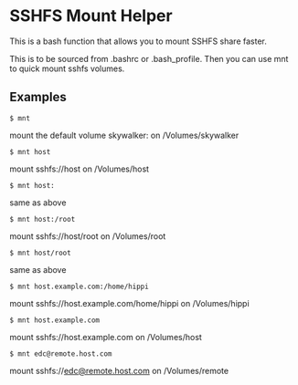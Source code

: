 SSHFS Mount Helper
=================

This is a bash function that allows you to mount SSHFS share faster.

This is to be sourced from .bashrc or .bash_profile. Then you can use mnt to
quick mount sshfs volumes.

Examples
--------

	$ mnt
mount the default volume skywalker: on /Volumes/skywalker

	$ mnt host
mount sshfs://host on /Volumes/host
	
	$ mnt host:
same as above

	$ mnt host:/root
mount sshfs://host/root on /Volumes/root

	$ mnt host/root
same as above

	$ mnt host.example.com:/home/hippi
mount sshfs://host.example.com/home/hippi on /Volumes/hippi

	$ mnt host.example.com
mount sshfs://host.example.com on /Volumes/host

	$ mnt edc@remote.host.com
mount sshfs://edc@remote.host.com on /Volumes/remote


